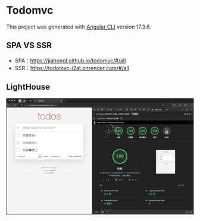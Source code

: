 # Todomvc

This project was generated with [Angular CLI](https://github.com/angular/angular-cli) version 17.3.6.

## SPA VS SSR

- SPA：https://jiahongl.github.io/todomvc/#/all
- SSR：https://todomvc-i2at.onrender.com/#/all

## LightHouse

![alt text](image.png)